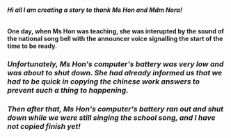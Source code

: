 ###### **Hi all I am creating a story to thank Ms Hon and Mdm Nora!**
#### **One day, when Ms Hon was teaching, she was interupted by the sound of the national song bell with the announcer voice signalling the start of the time to be ready.**
### *Unfortunately, Ms Hon's computer's battery was very low and was about to shut down. She had already informed us that we had to be quick in copying the chinese work answers to prevent such a thing to happening.*
### *Then after that, Ms Hon's computer's battery ran out and shut down while we were still singing the school song, and I have not copied finish yet!* 
